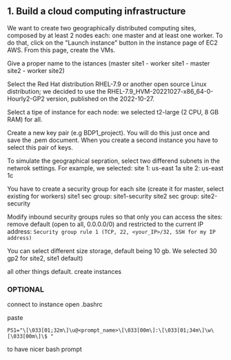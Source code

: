 ## 1. Build a cloud computing infrastructure 
We want to create two geographically distributed computing sites, composed by at least 2 nodes each: one master and at least one worker. To do that, click on the "Launch instance" button in the instance page of EC2 AWS. From this page, create the VMs.

Give a proper name to the istances (master site1 - worker site1 - master site2 - worker site2)

Select the Red Hat distribution RHEL-7.9 or another open source Linux distribution; we decided to use the RHEL-7.9_HVM-20221027-x86_64-0-Hourly2-GP2 version, published on the 2022-10-27. 

Select a tipe of instance for each node: we selected t2-large (2 CPU, 8 GB RAM) for all.

Create a new key pair (e.g BDP1_project). You will do this just once and save the .pem document. When you create a second instance you have to select this pair of keys. 

To simulate the geographical sepration, select two differend subnets in the netwrok settings. For example, we selected:
site 1: us-east 1a
site 2: us-east 1c

You have to create a security group for each site (create it for master, select existing for workers)
site1 sec group: site1-security
site2 sec group: site2-security

Modify inbound security groups rules so that only you can access the sites: 
remove default (open to all, 0.0.0.0/0) and restricted to the current IP address:
```Security group rule 1 (TCP, 22, <your_IP>/32, SSH for my IP address)```

You can select different size storage, default being 10 gb. We selected 30 gp2 for site2, site1 default)

all other things default. create instances

### OPTIONAL

connect to instance
open .bashrc

paste 
```
PS1="\[\033[01;32m\]\u@<prompt_name>\[\033[00m\]:\[\033[01;34m\]\w\[\033[00m\]\$ "
```
to have nicer bash prompt

